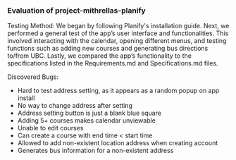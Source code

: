 ### Evaluation of project-mithrellas-planify

Testing Method:
We began by following Planify's installation guide. Next, we performed a general test of the app’s user interface and functionalities. This involved interacting with the calendar, opening different menus, and testing functions such as adding new courses and generating bus directions to/from UBC.  Lastly, we compared the app’s functionality to the specifications listed in the Requirements.md and Specifications.md files. 

Discovered Bugs:

* Hard to test address setting, as it appears as a random popup on app install
* No way to change address after setting
* Address setting button is just a blank blue square
* Adding 5+ courses makes calendar unviewable
* Unable to edit courses
* Can create a course with end time < start time
* Allowed to add non-existent location address when creating account
* Generates bus information for a non-existent address

